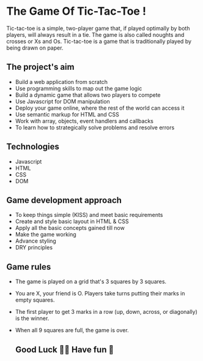 # The Game Of Tic-Tac-Toe !


Tic-tac-toe is a simple, two-player game that, if played optimally by both players, will always result in a tie. The game is also called noughts and crosses or Xs and Os. Tic-tac-toe is a game that is traditionally played by being drawn on paper.


## The project's aim

* Build a web application from scratch
* Use programming skills to map out the game logic
* Build a dynamic game that allows two players to compete
* Use Javascript for DOM manipulation
* Deploy your game online, where the rest of the world can access it
* Use semantic markup for HTML and CSS
* Work with array, objects, event handlers and callbacks
* To learn how to strategically solve problems and resolve errors

## Technologies

* Javascript
* HTML
* CSS
* DOM

## Game development approach

* To keep things simple (KISS) and meet basic requirements
* Create and style basic layout in HTML & CSS
* Apply all the basic concepts gained till now
* Make the game working
* Advance styling
* DRY principles

## Game rules

* The game is played on a grid that's 3 squares by 3 squares.
* You are X, your friend is O. Players take turns putting their marks in empty squares.
* The first player to get 3 marks in a row (up, down, across, or diagonally) is the winner.
* When all 9 squares are full, the game is over.

  ## Good Luck 👍🏻  Have fun 🥳
